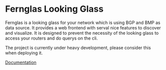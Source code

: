 Fernglas Looking Glass
===
Fernglas is a looking glass for your network which is using BGP and BMP as data source. It provides a web frontend with serval nice features to discover and visualize. It is designed to prevent the necessity of the looking glass to access your routers and do querys on the cli.

The project is currently under heavy development, please consider this when deploying it.

[Documentation](https://wobcom.github.io/fernglas/)
